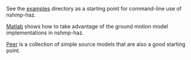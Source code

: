 See the [examples](examples) directory as a starting point for command-line use of nshmp-haz.

[Matlab](/usgs/nshmp-haz/tree/master/etc/matlab) shows how to take advantage of the ground motion model implementations in nshmp-haz.

[Peer](/usgs/nshmp-haz/tree/master/etc/peer) is a collection of simple source models that are also a good starting point.



